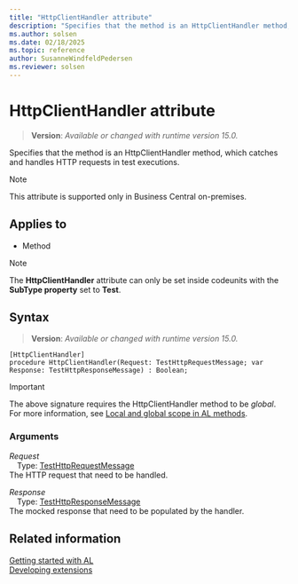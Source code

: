 ```yaml
---
title: "HttpClientHandler attribute"
description: "Specifies that the method is an HttpClientHandler method, which catches and handles HTTP requests in test executions."
ms.author: solsen
ms.date: 02/18/2025
ms.topic: reference
author: SusanneWindfeldPedersen
ms.reviewer: solsen
---
```

[//]: # (START>DO_NOT_EDIT)
[//]: # (IMPORTANT:Do not edit any of the content between here and the END>DO_NOT_EDIT.)
[//]: # (Any modifications should be made in the .xml files in the ModernDev repo.)

# HttpClientHandler attribute
> **Version**: _Available or changed with runtime version 15.0._

Specifies that the method is an HttpClientHandler method, which catches and handles HTTP requests in test executions.

> [!NOTE]
> This attribute is supported only in Business Central on-premises.

## Applies to

- Method

> [!NOTE]
> The **HttpClientHandler** attribute can only be set inside codeunits with the **SubType property** set to **Test**.

## Syntax


> **Version**: _Available or changed with runtime version 15.0._
```AL
[HttpClientHandler]
procedure HttpClientHandler(Request: TestHttpRequestMessage; var Response: TestHttpResponseMessage) : Boolean;
```
> [!IMPORTANT]
> The above signature requires the HttpClientHandler method to be *global*. For more information, see [Local and global scope in AL methods](../devenv-al-methods.md%23local-and-global-scope).

### Arguments
*Request*  
&emsp;Type: [TestHttpRequestMessage](../methods-auto/testhttprequestmessage/testhttprequestmessage-data-type.md)  
The HTTP request that need to be handled.  

*Response*  
&emsp;Type: [TestHttpResponseMessage](../methods-auto/testhttpresponsemessage/testhttpresponsemessage-data-type.md)  
The mocked response that need to be populated by the handler.  

[//]: # (IMPORTANT: END>DO_NOT_EDIT)
## Related information  
[Getting started with AL](../devenv-get-started.md)  
[Developing extensions](../devenv-dev-overview.md)  